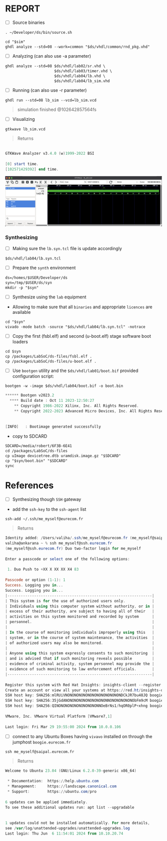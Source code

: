 # REPORT

- [ ] Source binaries

```
. ~/Developer/ds/bin/source.sh
```

```
cd "$sim"
ghdl analyze --std=08 --work=common "$ds/vhdl/common/rnd_pkg.vhd"
```

- [ ] Analyzing (can also use -a parameter)

```
ghdl analyze --std=08 $ds/vhdl/lab02/sr.vhd \
                      $ds/vhdl/lab03/timer.vhd \
                      $ds/vhdl/lab04/lb.vhd \
                      $ds/vhdl/lab04/lb_sim.vhd 
```

- [ ]  Running (can also use -r parameter)

```
ghdl run --std=08 lb_sim --vcd=lb_sim.vcd
```
> simulation finished @102642857564fs

- [ ] Visualizing

```
gtkwave lb_sim.vcd
```
> Returns
```powershell

GTKWave Analyzer v3.4.0 (w)1999-2022 BSI

[0] start time.
[102571429392] end time.
```

<img src=images/lb_sim.png width='' height='' > </img>


### Synthesizing

- [ ] Making sure the `lb.syn.tcl` file is update accordingly

```
$ds/vhdl/lab04/lb.syn.tcl
```

- [ ] Prepare the `synth` environment

```
ds=/homes/$USER/Developer/ds
syn=/tmp/$USER/ds/syn
mkdir -p "$syn"
```

- [ ] Synthesize using the `lab` equipment

- Allowing to make sure that all `binaries` and appropriate `licences` are available

```
cd "$syn"
vivado -mode batch -source "$ds/vhdl/lab04/lb.syn.tcl" -notrace
```

- [ ] Copy the first (fsbl.elf) and second (u-boot.elf) stage software boot loaders

```
cd $syn
cp /packages/LabSoC/ds-files/fsbl.elf .
cp /packages/LabSoC/ds-files/u-boot.elf .
```

- [ ] Use `bootgen` utility and the `$ds/vhdl/lab01/boot.bif` provided configuration script:

```
bootgen -w -image $ds/vhdl/lab04/boot.bif -o boot.bin
```
> 
```powershell
****** Bootgen v2023.2
  **** Build date : Oct 11 2023-12:50:27
    ** Copyright 1986-2022 Xilinx, Inc. All Rights Reserved.
    ** Copyright 2022-2023 Advanced Micro Devices, Inc. All Rights Reserved.


[INFO]   : Bootimage generated successfully
```

- copy to SDCARD

```
SDCARD=/media/robert/6F3B-6E41
cd /packages/LabSoC/ds-files
cp uImage devicetree.dtb uramdisk.image.gz "$SDCARD"
cp "$syn/boot.bin" "$SDCARD"
sync
```



# References

- [ ] Synthesizing though `SSH` gateway

- add the `ssh-key` to the `ssh-agent` list

```
ssh-add ~/.ssh/me_myself@eurecom.fr
```
> Returns
```powershell
Identity added: /Users/valiha/.ssh/me_myself@eurecom.fr (me_myself@saipal.eurecom.fr)
valiha@ankarana ~ % ssh me_myself@ssh.eurecom.fr       
(me_myself@ssh.eurecom.fr) Duo two-factor login for me_myself

Enter a passcode or select one of the following options:

 1. Duo Push to +XX X XX XX X4 83

Passcode or option (1-1): 1
Success. Logging you in...
Success. Logging you in...
|-----------------------------------------------------------------|
| This system is for the use of authorized users only.            |
| Individuals using this computer system without authority, or in |
| excess of their authority, are subject to having all of their   |
| activities on this system monitored and recorded by system      |
| personnel.                                                      |
|                                                                 |
| In the course of monitoring individuals improperly using this   |
| system, or in the course of system maintenance, the activities  |
| of authorized users may also be monitored.                      |
|                                                                 |
| Anyone using this system expressly consents to such monitoring  |
| and is advised that if such monitoring reveals possible         |
| evidence of criminal activity, system personnel may provide the |
| evidence of such monitoring to law enforcement officials.       |
|-----------------------------------------------------------------|

Register this system with Red Hat Insights: insights-client --register
Create an account or view all your systems at https://red.ht/insights-dashboard
SSH host key: SHA256:mlRUiVNONONONONONONONONONONONONDCkJR7bu48JQ boogie.eurecom.fr (RSA)
SSH host key: SHA256:35jGdANONONONONONONONONONNONONONONONObFm9cM boogie.eurecom.fr (ECDSA)
SSH host key: SHA256:QINONONONONONONONONONNOeBrNs1/hqOR0plP+xhng boogie.eurecom.fr (ED25519)

VMware, Inc. VMware Virtual Platform [VMware7,1]

Last login: Fri Mar 29 19:55:00 2024 from 10.0.0.106
```

- [ ] connect to any Ubuntu Boxes having `vivavo` installed on through the jumphost `boogie.eurecom.fr`

```
ssh me_myself@saipal.eurecom.fr
```
> Returns
```powershell
Welcome to Ubuntu 23.04 (GNU/Linux 6.2.0-39-generic x86_64)

 * Documentation:  https://help.ubuntu.com
 * Management:     https://landscape.canonical.com
 * Support:        https://ubuntu.com/pro

6 updates can be applied immediately.
To see these additional updates run: apt list --upgradable


1 updates could not be installed automatically. For more details,
see /var/log/unattended-upgrades/unattended-upgrades.log
Last login: Thu Jun  6 11:54:01 2024 from 10.10.20.74
```
